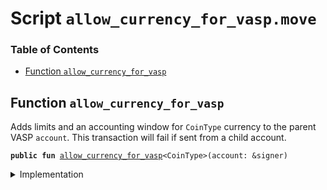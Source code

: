 
<a name="SCRIPT"></a>

# Script `allow_currency_for_vasp.move`

### Table of Contents

-  [Function `allow_currency_for_vasp`](#SCRIPT_allow_currency_for_vasp)



<a name="SCRIPT_allow_currency_for_vasp"></a>

## Function `allow_currency_for_vasp`

Adds limits and an accounting window for
<code>CoinType</code> currency to the parent VASP
<code>account</code>.
This transaction will fail if sent from a child account.


<pre><code><b>public</b> <b>fun</b> <a href="#SCRIPT_allow_currency_for_vasp">allow_currency_for_vasp</a>&lt;CoinType&gt;(account: &signer)
</code></pre>



<details>
<summary>Implementation</summary>


<pre><code><b>fun</b> <a href="#SCRIPT_allow_currency_for_vasp">allow_currency_for_vasp</a>&lt;CoinType&gt;(account: &signer) {
    <b>let</b> _ = <a href="../../modules/doc/VASP.md#0x1_VASP_try_allow_currency">VASP::try_allow_currency</a>&lt;CoinType&gt;(account)
}
</code></pre>



</details>
